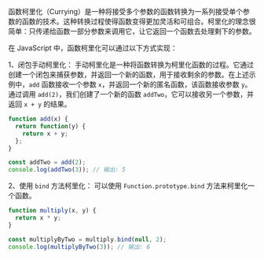 函数柯里化（Currying）是一种将接受多个参数的函数转换为一系列接受单个参数的函数的技术。这种转换过程使得函数变得更加灵活和可组合。柯里化的理念很简单：只传递给函数一部分参数来调用它，让它返回一个函数去处理剩下的参数。

在 JavaScript 中，函数柯里化可以通过以下方式实现：

1、闭包手动柯里化：
手动柯里化是一种将函数转换为柯里化函数的过程。它通过创建一个闭包来捕获参数，并返回一个新的函数，用于接收剩余的参数。在上述示例中，`add` 函数接收一个参数 `x`，并返回一个新的匿名函数，该函数接收参数 `y`。通过调用 `add(2)`，我们创建了一个新的函数 `addTwo`，它可以接收另一个参数，并返回 `x + y` 的结果。

```JavaScript
function add(x) {
  return function(y) {
    return x + y;
  };
}

const addTwo = add(2);
console.log(addTwo(3)); // 输出: 5
```

2、使用 `bind` 方法柯里化：
可以使用 `Function.prototype.bind` 方法来柯里化一个函数。

```JavaScript
function multiply(x, y) {
  return x * y;
}

const multiplyByTwo = multiply.bind(null, 2);
console.log(multiplyByTwo(3)); // 输出: 6
```
